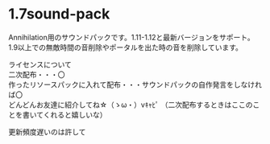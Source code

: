 # 1.7sound-pack
Annihilation用のサウンドパックです。1.11-1.12と最新バージョンをサポート。
1.9以上での無敵時間の音削除やポータルを出た時の音を削除しています。

ライセンスについて  
二次配布・・・〇  
作ったリソースパックに入れて配布・・・サウンドパックの自作発言をしなければ〇  
どんどんお友達に紹介してね☆（ゝω・）vｷｬﾋﾟ
（二次配布するときはここのことを書いてくれると嬉しいな）

更新頻度遅いのは許して
